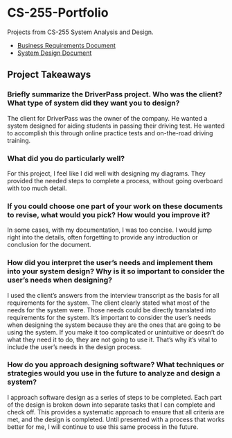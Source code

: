 # CS-255-Portfolio

Projects from CS-255 System Analysis and Design.

- [Business Requirements Document](../Business%20Requirements%20Document.pdf)
- [System Design Document](../System%20Design%20Document.pdf)

## Project Takeaways

### Briefly summarize the DriverPass project.  Who was the client?  What type of system did they want you to design?

The client for DriverPass was the owner of the company.  He wanted a system designed for aiding students in passing their driving test.  He wanted to accomplish this through online practice tests and on-the-road driving training.

### What did you do particularly well?

For this project, I feel like I did well with designing my diagrams.  They provided the needed steps to complete a process, without going overboard with too much detail.

### If you could choose one part of your work on these documents to revise, what would you pick?  How would you improve it?

In some cases, with my documentation, I was too concise.  I would jump right into the details, often forgetting to provide any introduction or conclusion for the document.

### How did you interpret the user’s needs and implement them into your system design?  Why is it so important to consider the user’s needs when designing?

I used the client’s answers from the interview transcript as the basis for all requirements for the system.  The client clearly stated what most of the needs for the system were.  Those needs could be directly translated into requirements for the system.  It’s important to consider the user’s needs when designing the system because they are the ones that are going to be using the system.  If you make it too complicated or unintuitive or doesn’t do what they need it to do, they are not going to use it.  That’s why it’s vital to include the user’s needs in the design process.

### How do you approach designing software?  What techniques or strategies would you use in the future to analyze and design a system?

I approach software design as a series of steps to be completed.  Each part of the design is broken down into separate tasks that I can complete and check off.  This provides a systematic approach to ensure that all criteria are met, and the design is completed.  Until presented with a process that works better for me, I will continue to use this same process in the future.
